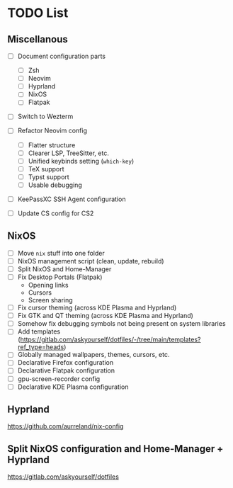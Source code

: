 # TODO List

## Miscellanous

- [ ] Document configuration parts
    - [ ] Zsh
    - [ ] Neovim
    - [ ] Hyprland
    - [ ] NixOS
    - [ ] Flatpak

- [ ] Switch to Wezterm

- [ ] Refactor Neovim config
    - [ ] Flatter structure
    - [ ] Clearer LSP, TreeSitter, etc.
    - [ ] Unified keybinds setting (`which-key`)
    - [ ] TeX support
    - [ ] Typst support
    - [ ] Usable debugging

- [ ] KeePassXC SSH Agent configuration
- [ ] Update CS config for CS2

## NixOS

- [ ] Move `nix` stuff into one folder
- [ ] NixOS management script (clean, update, rebuild)
- [ ] Split NixOS and Home-Manager
- [ ] Fix Desktop Portals (Flatpak)
    - Opening links
    - Cursors
    - Screen sharing
- [ ] Fix cursor theming (across KDE Plasma and Hyprland)
- [ ] Fix GTK and QT theming (across KDE Plasma and Hyprland)
- [ ] Somehow fix debugging symbols not being present on system libraries
- [ ] Add templates (https://gitlab.com/askyourself/dotfiles/-/tree/main/templates?ref_type=heads)
- [ ] Globally managed wallpapers, themes, cursors, etc.
- [ ] Declarative Firefox configuration
- [ ] Declarative Flatpak configuration
- [ ] gpu-screen-recorder config
- [ ] Declarative KDE Plasma configuration

## Hyprland
https://github.com/aurreland/nix-config

## Split NixOS configuration and Home-Manager + Hyprland
https://gitlab.com/askyourself/dotfiles
